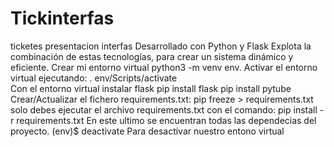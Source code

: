 # Tickinterfas
ticketes presentacion interfas
Desarrollado con Python y Flask
Explota la combinación de estas tecnologías, para crear un sistema dinámico y eficiente.
Crear mi entorno virtual
python3 -m venv env.
Activar el entorno virtual ejecutando:
 . env/Scripts/activate  
Con el entorno virtual instalar flask
 pip install flask 
 pip install pytube
Crear/Actualizar el fichero requirements.txt:
pip freeze > requirements.txt
solo debes ejecutar el archivo requirements.txt con el comando:
pip install -r requirements.txt
En este ultimo se encuentran todas las dependecias del proyecto.
 (env)$ deactivate   Para desactivar nuestro entono virtual
